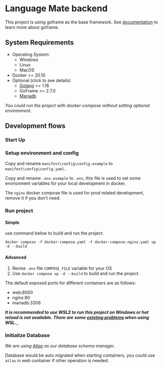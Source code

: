 # Language Mate backend

This project is using goframe as the base framework. See [documentation](https://goframe.org/) to learn more about goframe.

## System Requirements
- Operating System:
  - Windows
  - Linux
  - MacOS
- Docker >= 20.10
- Optional (click to see details)
  - [Golang](https://golang.org/doc/install) >= 1.18
  - GoFrame >= 2.7.0
  - [Mariadb](https://mariadb.org/download/)

_You could run the project with docker-compose without setting optional environment._

## Development flows
### Start Up

### Setup environment and config
Copy and rename `manifest\config\config.example` to `manifest\config\config.yaml`.

Copy and rename `.env.example` to `.env`, this file is used to set some environment variables for your local development in docker.

The `nginx` docker compose file is used for prod related development, remove it if you don't need.

### Run project
#### Simple
use command below to build and run the project.
```
docker compose -f docker-compose.yaml -f docker-compose.nginx.yaml up -d --build
```
#### Advanced
1. Revise `.env` file `COMPOSE_FILE` variable for your OS
2. Use `docker compose up -d --build` to build and run the project.

The default exposed ports for different containers are as follows:
- web:8000
- nginx:80
- mariadb:3306

___It is recommended to use WSL2 to run this project on Windows or hot reload is not available. There are some [existing problems](https://github.com/microsoft/WSL/issues/4739) when using WSL.____

### Initialize Database
_We are using [Atlas](https://atlasgo.io/) as our database schema manager._

Database would be auto migrated when starting containers, you could use `atlas` in web container if other operation is needed.

